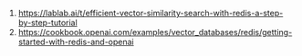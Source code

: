1. https://lablab.ai/t/efficient-vector-similarity-search-with-redis-a-step-by-step-tutorial
2. https://cookbook.openai.com/examples/vector_databases/redis/getting-started-with-redis-and-openai
